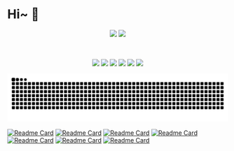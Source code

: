 # Hi~ 👋

<div align="center">
  <img width=58% src="https://github-readme-stats-one-bice.vercel.app/api?username=KwanWaiPang&count_private=true&role=OWNER,COLLABORATOR,ORGANIZATION_MEMBER&hide=prs,issues" />
  <img width=32% src="https://github-readme-stats.vercel.app/api/top-langs/?username=KwanWaiPang&layout=compact&langs_count=6&hide=CMake,JavaScript,Cuda,CSS,PowerShell,GLSL,Roff,Shell" />
</div>

<p align="center">
  <br><br>
<!--   仓库KwanWaiPang的visits数 -->
    <img src="https://badges.strrl.dev/visits/KwanWaiPang/KwanWaiPang?&color=green&logo=github">
  <!--   加入的年数 -->
    <img src="https://badges.strrl.dev/years/KwanWaiPang?color=green&logo=github">
    <img src="https://badges.strrl.dev/repos/KwanWaiPang?color=green&logo=github">
    <img src="https://badges.strrl.dev/commits/daily/KwanWaiPang?color=green&logo=github">
     <img src="https://badges.strrl.dev/contributions/daily/KwanWaiPang?color=green&logo=github">
    <img src="https://badges.strrl.dev/issues-and-prs/all/KwanWaiPang?color=green&logo=github">
</p>

<!-- 放置贪吃蛇游戏 -->
<picture>
<!-- 根据主题颜色来决定用亮的还是黑的 -->
  <source media="(prefers-color-scheme: dark)" srcset="https://github.com/KwanWaiPang/KwanWaiPang/blob/output/github-contribution-grid-snake-dark.svg" />
  <source media="(prefers-color-scheme: light)" srcset="https://github.com/KwanWaiPang/KwanWaiPang/blob/output/github-contribution-grid-snake.svg" />
  <img alt="github contribution grid snake" src="https://github.com/KwanWaiPang/KwanWaiPang/blob/output/github-contribution-grid-snake.svg" />
</picture>

<!-- 列出一些主要项目 -->
[![Readme Card](https://github-readme-stats.vercel.app/api/pin/?username=arclab-hku&repo=Event_based_VO-VIO-SLAM&theme=transparent)](https://github.com/arclab-hku/Event_based_VO-VIO-SLAM)
[![Readme Card](https://github-readme-stats.vercel.app/api/pin/?username=arclab-hku&repo=DEIO&theme=transparent)](https://github.com/arclab-hku/DEIO)
[![Readme Card](https://github-readme-stats.vercel.app/api/pin/?username=arclab-hku&repo=ecmd&theme=transparent)](https://github.com/arclab-hku/ecmd)
[![Readme Card](https://github-readme-stats.vercel.app/api/pin/?username=arclab-hku&repo=ESVIO&theme=transparent)](https://github.com/arclab-hku/ESVIO)
[![Readme Card](https://github-readme-stats.vercel.app/api/pin/?username=arclab-hku&repo=SuperEIO&theme=transparent)](https://github.com/arclab-hku/SuperEIO)
[![Readme Card](https://github-readme-stats.vercel.app/api/pin/?username=arclab-hku&repo=ESVIO&theme=transparent)](https://github.com/arclab-hku/ESVIO)
[![Readme Card](https://github-readme-stats.vercel.app/api/pin/?username=arclab-hku&repo=comment_3DGS&theme=transparent)](https://github.com/arclab-hku/comment_3DGS)


